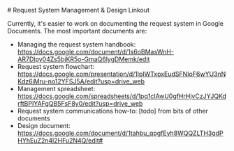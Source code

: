 # Request System Management & Design Linkout

Currently, it's easier to work on documenting the request system in Google Documents. The most important documents are:

* Managing the request system handbook: https://docs.google.com/document/d/1s6oBMasWnH-AR7Dlpy04Zs5bjKR5o-GmaQ6lygDMemk/edit
* Request system flowchart: https://docs.google.com/presentation/d/1lpIWTxpxEudSFNIoF6wYU3nNKdz6iMru-no12YFSJ5A/edit?usp=drive_web
* Management spreadsheet: https://docs.google.com/spreadsheets/d/1pq1cIAwU0gfHrHjvCzJYJQKdrftBPIYAFgQB5FsF8y0/edit?usp=drive_web
* Request system communications how-to: [todo] from bits of other documents
* Design document: https://docs.google.com/document/d/1tahbu_qpgfEyh8WQQZLTH3qdPHYhEuZ2n4l2HFu2N4Q/edit#
